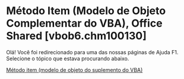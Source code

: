 
# Método Item (Modelo de Objeto Complementar do VBA), Office Shared [vbob6.chm100130]

Olá! Você foi redirecionado para uma das nossas páginas de Ajuda F1. Selecione o tópico que estava procurando abaixo.

[Método item (modelo de objeto do suplemento do VBA)](http://msdn.microsoft.com/library/46074a24-356c-f003-d8cd-67807bea1bcd%28Office.15%29.aspx)
